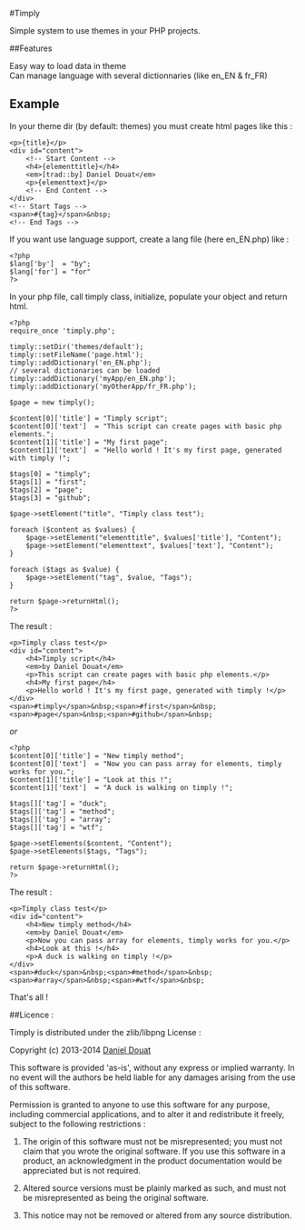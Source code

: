 #Timply

Simple system to use themes in your PHP projects.

##Features

Easy way to load data in theme  
Can manage language with several dictionnaries (like en_EN & fr_FR)  

Example
-------
In your theme dir (by default: themes) you must create html pages like this :
```
<p>{title}</p>
<div id="content">
    <!-- Start Content -->
    <h4>{elementtitle}</h4>
    <em>[trad::by] Daniel Douat</em>
    <p>{elementtext}</p>
    <!-- End Content -->
</div>
<!-- Start Tags -->
<span>#{tag}</span>&nbsp;
<!-- End Tags -->
```

If you want use language support, create a lang file (here en_EN.php) like :
```
<?php
$lang['by']  = "by";
$lang['for'] = "for"
?>
```

In your php file, call timply class, initialize, populate your object and return html.
```
<?php
require_once 'timply.php';

timply::setDir('themes/default');
timply::setFileName('page.html');
timply::addDictionary('en_EN.php');
// several dictionaries can be loaded
timply::addDictionary('myApp/en_EN.php');
timply::addDictionary('myOtherApp/fr_FR.php');

$page = new timply();

$content[0]['title'] = "Timply script";
$content[0]['text']  = "This script can create pages with basic php elements.";
$content[1]['title'] = "My first page";
$content[1]['text']  = "Hello world ! It's my first page, generated with timply !";

$tags[0] = "timply";
$tags[1] = "first";
$tags[2] = "page";
$tags[3] = "github";

$page->setElement("title", "Timply class test");

foreach ($content as $values) {
    $page->setElement("elementtitle", $values['title'], "Content");
    $page->setElement("elementtext", $values['text'], "Content");
}

foreach ($tags as $value) {
    $page->setElement("tag", $value, "Tags");
}

return $page->returnHtml();
?>
```

The result :
```
<p>Timply class test</p>
<div id="content">
    <h4>Timply script</h4>
    <em>by Daniel Douat</em>
    <p>This script can create pages with basic php elements.</p>
    <h4>My first page</h4>
    <p>Hello world ! It's my first page, generated with timply !</p>
</div>
<span>#timply</span>&nbsp;<span>#first</span>&nbsp;<span>#page</span>&nbsp;<span>#github</span>&nbsp;
```

_or_


```
<?php
$content[0]['title'] = "New timply method";
$content[0]['text']  = "Now you can pass array for elements, timply works for you.";
$content[1]['title'] = "Look at this !";
$content[1]['text']  = "A duck is walking on timply !";

$tags[]['tag'] = "duck";
$tags[]['tag'] = "method";
$tags[]['tag'] = "array";
$tags[]['tag'] = "wtf";

$page->setElements($content, "Content");
$page->setElements($tags, "Tags");

return $page->returnHtml();
?>
```

The result :
```
<p>Timply class test</p>
<div id="content">
    <h4>New timply method</h4>
    <em>by Daniel Douat</em>
    <p>Now you can pass array for elements, timply works for you.</p>
    <h4>Look at this !</h4>
    <p>A duck is walking on timply !</p>
</div>
<span>#duck</span>&nbsp;<span>#method</span>&nbsp;<span>#array</span>&nbsp;<span>#wtf</span>&nbsp;
```

That's all !

##Licence :

Timply is distributed under the zlib/libpng License :

Copyright (c) 2013-2014 [Daniel Douat](http://daniel.gorgones.net)

This software is provided 'as-is', without any express or implied warranty. In no event will the authors be held liable for any damages arising from the use of this software.  

Permission is granted to anyone to use this software for any purpose, including commercial applications, and to alter it and redistribute it freely, subject to the following restrictions :  

1. The origin of this software must not be misrepresented; you must not claim that you wrote the original software. If you use this software in a product, an acknowledgment in the product documentation would be appreciated but is not required.  

2. Altered source versions must be plainly marked as such, and must not be misrepresented as being the original software.  

3. This notice may not be removed or altered from any source distribution.
